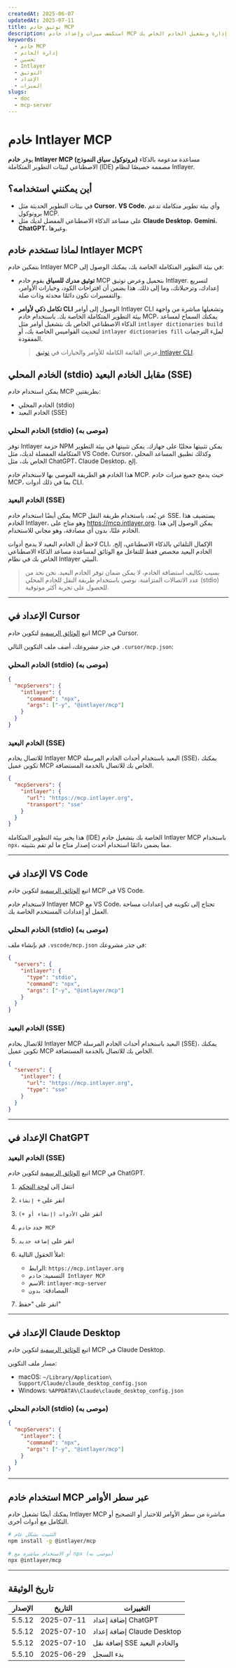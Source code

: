 ```yaml
---
createdAt: 2025-06-07
updatedAt: 2025-07-11
title: توثيق خادم MCP
description: استكشف ميزات وإعداد خادم MCP لتحسين إدارة وتشغيل الخادم الخاص بك.
keywords:
  - خادم MCP
  - إدارة الخادم
  - تحسين
  - Intlayer
  - التوثيق
  - الإعداد
  - الميزات
slugs:
  - doc
  - mcp-server
---
```


# خادم Intlayer MCP

يوفر **خادم Intlayer MCP (بروتوكول سياق النموذج)** مساعدة مدعومة بالذكاء الاصطناعي لبيئات التطوير المتكاملة (IDE) مصممة خصيصًا لنظام Intlayer.

## أين يمكنني استخدامه؟

- في بيئات التطوير الحديثة مثل **Cursor**، **VS Code**، وأي بيئة تطوير متكاملة تدعم بروتوكول MCP.
- على مساعد الذكاء الاصطناعي المفضل لديك مثل **Claude Desktop**، **Gemini**، **ChatGPT**، وغيرها.

## لماذا تستخدم خادم Intlayer MCP؟

بتمكين خادم Intlayer MCP في بيئة التطوير المتكاملة الخاصة بك، يمكنك الوصول إلى:

- **توثيق مدرك للسياق**
  يقوم خادم MCP بتحميل وعرض توثيق Intlayer. لتسريع إعدادك، وترحيلاتك، وما إلى ذلك.
  هذا يضمن أن اقتراحات الكود، وخيارات الأوامر، والتفسيرات تكون دائمًا محدثة وذات صلة.

- **تكامل ذكي لأوامر CLI**
  الوصول إلى أوامر Intlayer CLI وتشغيلها مباشرة من واجهة بيئة التطوير المتكاملة الخاصة بك. باستخدام خادم MCP، يمكنك السماح لمساعد الذكاء الاصطناعي الخاص بك بتشغيل أوامر مثل `intlayer dictionaries build` لتحديث القواميس الخاصة بك، أو `intlayer dictionaries fill` لملء الترجمات المفقودة.

  > عرض القائمة الكاملة للأوامر والخيارات في [توثيق Intlayer CLI](https://github.com/aymericzip/intlayer/blob/main/docs/docs/ar/intlayer_cli.md).

## الخادم المحلي (stdio) مقابل الخادم البعيد (SSE)

يمكن استخدام خادم MCP بطريقتين:

- الخادم المحلي (stdio)
- الخادم البعيد (SSE)

### الخادم المحلي (stdio) (موصى به)

توفر Intlayer حزمة NPM يمكن تثبيتها محليًا على جهازك. يمكن تثبيتها في بيئة التطوير المتكاملة المفضلة لديك، مثل VS Code، Cursor، وكذلك تطبيق المساعد المحلي الخاص بك، مثل ChatGPT، Claude Desktop، إلخ.

هذا الخادم هو الطريقة الموصى بها لاستخدام خادم MCP. حيث يدمج جميع ميزات خادم MCP، بما في ذلك أدوات CLI.

### الخادم البعيد (SSE)

يمكن أيضًا استخدام خادم MCP عن بُعد، باستخدام طريقة النقل SSE. يستضيف هذا الخادم Intlayer، وهو متاح على https://mcp.intlayer.org. يمكن الوصول إلى هذا الخادم علنًا، بدون أي مصادقة، وهو مجاني للاستخدام.

لاحظ أن الخادم البعيد لا يدمج أدوات CLI، الإكمال التلقائي بالذكاء الاصطناعي، إلخ. الخادم البعيد مخصص فقط للتفاعل مع الوثائق لمساعدة مساعد الذكاء الاصطناعي الخاص بك في نظام Intlayer البيئي.

> بسبب تكاليف استضافة الخادم، لا يمكن ضمان توفر الخادم البعيد. نحن نحد من عدد الاتصالات المتزامنة. نوصي باستخدام طريقة النقل للخادم المحلي (stdio) للحصول على تجربة أكثر موثوقية.

---

## الإعداد في Cursor

اتبع [الوثائق الرسمية](https://docs.cursor.com/context/mcp) لتكوين خادم MCP في Cursor.

في جذر مشروعك، أضف ملف التكوين التالي `.cursor/mcp.json`:

### الخادم المحلي (stdio) (موصى به)

```json fileName=".cursor/mcp.json"
{
  "mcpServers": {
    "intlayer": {
      "command": "npx",
      "args": ["-y", "@intlayer/mcp"]
    }
  }
}
```

### الخادم البعيد (SSE)

للاتصال بخادم Intlayer MCP البعيد باستخدام أحداث الخادم المرسلة (SSE)، يمكنك تكوين عميل MCP الخاص بك للاتصال بالخدمة المستضافة.

```json fileName=".cursor/mcp.json"
{
  "mcpServers": {
    "intlayer": {
      "url": "https://mcp.intlayer.org",
      "transport": "sse"
    }
  }
}
```

هذا يخبر بيئة التطوير المتكاملة (IDE) الخاصة بك بتشغيل خادم Intlayer MCP باستخدام `npx`، مما يضمن دائمًا استخدام أحدث إصدار متاح ما لم تقم بتثبيته.

---

## الإعداد في VS Code

اتبع [الوثائق الرسمية](https://code.visualstudio.com/docs/copilot/chat/mcp-servers) لتكوين خادم MCP في VS Code.

لاستخدام خادم Intlayer MCP مع VS Code، تحتاج إلى تكوينه في إعدادات مساحة العمل أو إعدادات المستخدم الخاصة بك.

### الخادم المحلي (stdio) (موصى به)

قم بإنشاء ملف `.vscode/mcp.json` في جذر مشروعك:

```json fileName=".vscode/mcp.json"
{
  "servers": {
    "intlayer": {
      "type": "stdio",
      "command": "npx",
      "args": ["-y", "@intlayer/mcp"]
    }
  }
}
```

### الخادم البعيد (SSE)

للاتصال بخادم Intlayer MCP البعيد باستخدام أحداث الخادم المرسلة (SSE)، يمكنك تكوين عميل MCP الخاص بك للاتصال بالخدمة المستضافة.

```json fileName=".vscode/mcp.json"
{
  "servers": {
    "intlayer": {
      "url": "https://mcp.intlayer.org",
      "type": "sse"
    }
  }
}
```

---

## الإعداد في ChatGPT

### الخادم البعيد (SSE)

اتبع [الوثائق الرسمية](https://platform.openai.com/docs/mcp#test-and-connect-your-mcp-server) لتكوين خادم MCP في ChatGPT.

1. انتقل إلى [لوحة التحكم](https://platform.openai.com/prompts)
2. انقر على `+ إنشاء`
3. انقر على `الأدوات (إنشاء أو +)`
4. حدد `خادم MCP`
5. انقر على `إضافة جديد`
6. املأ الحقول التالية:

   - الرابط: `https://mcp.intlayer.org`
   - التسمية: `خادم Intlayer MCP`
   - الاسم: `intlayer-mcp-server`
   - المصادقة: `بدون`

7. انقر على "حفظ"

---

## الإعداد في Claude Desktop

اتبع [الوثائق الرسمية](https://modelcontextprotocol.io/quickstart/user#2-add-the-filesystem-mcp-server) لتكوين خادم MCP في Claude Desktop.

مسار ملف التكوين:

- macOS: `~/Library/Application\ Support/Claude/claude_desktop_config.json`
- Windows: `%APPDATA%\Claude\claude_desktop_config.json`

### الخادم المحلي (stdio) (موصى به)

```json fileName="claude_desktop_config.json"
{
  "mcpServers": {
    "intlayer": {
      "command": "npx",
      "args": ["-y", "@intlayer/mcp"]
    }
  }
}
```

---

## استخدام خادم MCP عبر سطر الأوامر

يمكنك أيضًا تشغيل خادم Intlayer MCP مباشرة من سطر الأوامر للاختبار أو التصحيح أو التكامل مع أدوات أخرى.

```bash
# التثبيت بشكل عام
npm install -g @intlayer/mcp

# أو الاستخدام مباشرة مع npx (موصى به)
npx @intlayer/mcp
```

---

## تاريخ الوثيقة

| الإصدار | التاريخ    | التغييرات                    |
| ------- | ---------- | ---------------------------- |
| 5.5.12  | 2025-07-11 | إضافة إعداد ChatGPT          |
| 5.5.12  | 2025-07-10 | إضافة إعداد Claude Desktop   |
| 5.5.12  | 2025-07-10 | إضافة نقل SSE والخادم البعيد |
| 5.5.10  | 2025-06-29 | بدء السجل                    |

